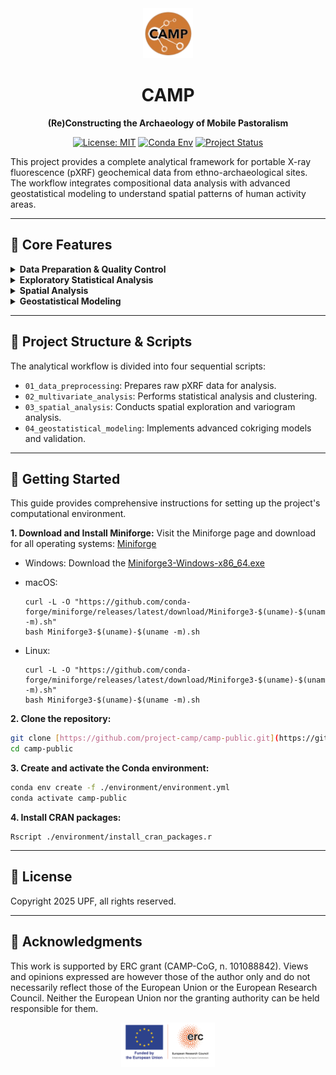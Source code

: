 <div align="center">
  <img src="assets/camp-logo.png" alt="CAMP Logo" width="80">
  <h1 style="border-bottom:none;">CAMP</h1>
  <p><strong>(Re)Constructing the Archaeology of Mobile Pastoralism</strong></p>
</div>

<div align="center">

[![License: MIT](https://img.shields.io/badge/License-MIT-yellow.svg)](https://opensource.org/licenses/MIT)
[![Conda Env](https://img.shields.io/badge/conda%20env-brightgreen.svg)](./environment/environment.yml)
[![Project Status](https://img.shields.io/badge/status-active-brightgreen.svg)](https://github.com/project-camp/camp-public)

</div>

This project provides a complete analytical framework for portable X-ray fluorescence (pXRF) geochemical data from ethno-archaeological sites. The workflow integrates compositional data analysis with advanced geostatistical modeling to understand spatial patterns of human activity areas.

---

## 🔬 Core Features

<details>
<summary><strong>Data Preparation & Quality Control</strong></summary>
Handles pXRF data preprocessing including spatial coordinate matching, limit of detection (LOD) correction, element selection based on analytical reliability, and compositional data closure using expectation-maximization algorithms for below-detection-limit imputation.
</details>

<details>
<summary><strong>Exploratory Statistical Analysis</strong></summary>
Implements compositional data analysis using centered log-ratio (CLR) and isometric log-ratio (ILR) transformations, principal component analysis on CLR-transformed data, correlation analysis adapted for compositional constraints, cluster analysis using Aitchison distances, and multivariate statistical testing including PERMANOVA and discriminant analysis.
</details>

<details>
<summary><strong>Spatial Analysis</strong></summary>
Applies exploratory spatial data analysis including elemental mapping, inverse distance weighting interpolation, swath plots for directional trends, variogram analysis for spatial correlation structures, and anisotropy assessment for directional spatial dependencies.
</details>

<details>
<summary><strong>Geostatistical Modeling</strong></summary>
Utilizes advanced cokriging techniques with linear models of coregionalization (LMC), universal cokriging for non-stationary spatial processes, omnidirectional and directional variogram modeling, Maximum/Minimum Autocorrelation Factor (MAF) analysis for dimensionality reduction, and comprehensive model validation through cross-validation and spatial accuracy assessment.
</details>

---

## 📂 Project Structure & Scripts

The analytical workflow is divided into four sequential scripts:

-   `01_data_preprocessing`: Prepares raw pXRF data for analysis.
-   `02_multivariate_analysis`: Performs statistical analysis and clustering.
-   `03_spatial_analysis`: Conducts spatial exploration and variogram analysis.
-   `04_geostatistical_modeling`: Implements advanced cokriging models and validation.

---

## 🚀 Getting Started

This guide provides comprehensive instructions for setting up the project's computational environment.

**1. Download and Install Miniforge:**
Visit the Miniforge page and download for all operating systems: [Miniforge](https://github.com/conda-forge/miniforge/releases/latest)

- Windows: 
   Download the [Miniforge3-Windows-x86_64.exe](https://github.com/conda-forge/miniforge/releases/download/25.3.1-0/Miniforge3-25.3.1-0-Windows-x86_64.exe)

- macOS:
   ``` 
   curl -L -O "https://github.com/conda-forge/miniforge/releases/latest/download/Miniforge3-$(uname)-$(uname -m).sh"
   bash Miniforge3-$(uname)-$(uname -m).sh
   ``` 
- Linux: 
   ``` 
   curl -L -O "https://github.com/conda-forge/miniforge/releases/latest/download/Miniforge3-$(uname)-$(uname -m).sh"
   bash Miniforge3-$(uname)-$(uname -m).sh
   ```

**2. Clone the repository:**

   ```bash
   git clone [https://github.com/project-camp/camp-public.git](https://github.com/project-camp/camp-public.git)
   cd camp-public
   ```
**3. Create and activate the Conda environment:**

   ```bash
   conda env create -f ./environment/environment.yml
   conda activate camp-public
   ```

**4. Install CRAN packages:**

```
Rscript ./environment/install_cran_packages.r
```

---

## 📜 License

Copyright 2025 UPF, all rights reserved.

---

## 🙏 Acknowledgments

This work is supported by ERC grant (CAMP-CoG, n. 101088842). Views and opinions expressed are however those of the author only and do not necessarily reflect those of the European Union or the European Research Council. Neither the European Union nor the granting authority can be held responsible for them.

<div align="center">
<img src="assets/erc_acknowledgements.png" alt="Funded by the European Union and the European Research Council" width="150">
</div>